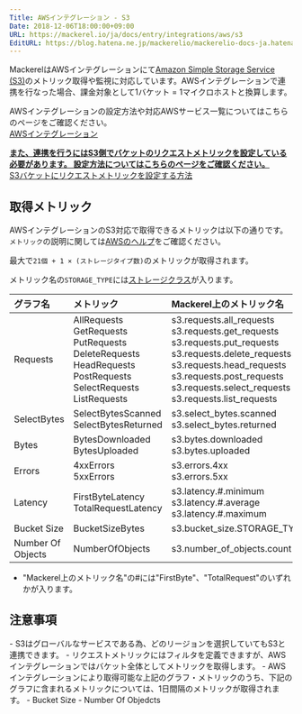 ```yaml
---
Title: AWSインテグレーション - S3
Date: 2018-12-06T18:00:00+09:00
URL: https://mackerel.io/ja/docs/entry/integrations/aws/s3
EditURL: https://blog.hatena.ne.jp/mackerelio/mackerelio-docs-ja.hatenablog.mackerel.io/atom/entry/10257846132683811124
---
```


MackerelはAWSインテグレーションにて<a href="https://aws.amazon.com/jp/s3/" target="_blank">Amazon Simple Storage Service (S3)</a>のメトリック取得や監視に対応しています。AWSインテグレーションで連携を行なった場合、課金対象として1バケット = 1マイクロホストと換算します。

AWSインテグレーションの設定方法や対応AWSサービス一覧についてはこちらのページをご確認ください。<br>
<a href="https://mackerel.io/ja/docs/entry/integrations/aws">AWSインテグレーション</a>

<b><u>また、連携を行うにはS3側でバケットのリクエストメトリックを設定している必要があります。
設定方法についてはこちらのページをご確認ください。</u></b><br>
<a href="https://docs.aws.amazon.com/ja_jp/AmazonS3/latest/user-guide/configure-metrics.html">S3バケットにリクエストメトリックを設定する方法</a>

## 取得メトリック
AWSインテグレーションのS3対応で取得できるメトリックは以下の通りです。`メトリック`の説明に関しては<a href="https://docs.aws.amazon.com/ja_jp/AmazonS3/latest/dev/cloudwatch-monitoring.html" target="_blank">AWSのヘルプ</a>をご確認ください。

最大で`21個 + 1 × (ストレージタイプ数)`のメトリックが取得されます。

メトリック名の`STORAGE_TYPE`には<a href="https://docs.aws.amazon.com/ja_jp/AmazonS3/latest/dev/storage-class-intro.html" target="_blank">ストレージクラス</a>が入ります。

|グラフ名|メトリック|Mackerel上のメトリック名|単位|Statistics|
|:--|:--|:--|:--|:--|
|Requests|AllRequests<br>GetRequests<br>PutRequests<br>DeleteRequests<br>HeadRequests<br>PostRequests<br>SelectRequests<br>ListRequests|s3.requests.all_requests<br>s3.requests.get_requests<br>s3.requests.put_requests<br>s3.requests.delete_requests<br>s3.requests.head_requests<br>s3.requests.post_requests<br>s3.requests.select_requests<br>s3.requests.list_requests|integer|Sum|
|SelectBytes|SelectBytesScanned<br>SelectBytesReturned|s3.select_bytes.scanned<br>s3.select_bytes.returned|bytes|Sum|
|Bytes|BytesDownloaded<br>BytesUploaded|s3.bytes.downloaded<br>s3.bytes.uploaded|bytes|Sum|
|Errors|4xxErrors<br>5xxErrors|s3.errors.4xx<br>s3.errors.5xx|integer|Sum|
|Latency|FirstByteLatency<br>TotalRequestLatency|s3.latency.#.minimum<br>s3.latency.#.average<br>s3.latency.#.maximum|float|Minimum<br>Average<br>Maximum|
|Bucket Size|BucketSizeBytes|s3.bucket_size.STORAGE_TYPE|bytes|Average|
|Number Of Objects|NumberOfObjects|s3.number_of_objects.count|float|Average|

- "Mackerel上のメトリック名"の#には"FirstByte"、"TotalRequest"のいずれかが入ります。

<h2 id="notes">注意事項</h2>
- S3はグローバルなサービスである為、どのリージョンを選択していてもS3と連携できます。
- リクエストメトリックにはフィルタを定義できますが、AWSインテグレーションではバケット全体としてメトリックを取得します。
- AWSインテグレーションにより取得可能な上記のグラフ・メトリックのうち、下記のグラフに含まれるメトリックについては、1日間隔のメトリックが取得されます。
    - Bucket Size
    - Number Of Objedcts
